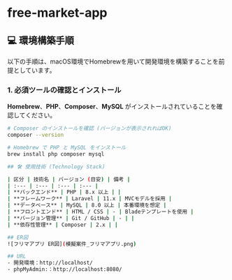 # free-market-app

## 💻 環境構築手順

以下の手順は、macOS環境でHomebrewを用いて開発環境を構築することを前提としています。

### 1. 必須ツールの確認とインストール

**Homebrew**、**PHP**、**Composer**、**MySQL** がインストールされていることを確認してください。

```bash
# Composer のインストールを確認 (バージョンが表示されればOK)
composer --version

# Homebrew で PHP と MySQL をインストール
brew install php composer mysql

## 🛠️ 使用技術 (Technology Stack)

| 区分 | 技術名 | バージョン (目安) | 備考 |
| :--- | :--- | :--- | :--- |
| **バックエンド** | PHP | 8.x 以上 | |
| **フレームワーク** | Laravel | 11.x | MVCモデルを採用 |
| **データベース** | MySQL | 8.0 以上 | 本番環境を想定 |
| **フロントエンド** | HTML / CSS | - | Bladeテンプレートを使用 |
| **バージョン管理** | Git / GitHub | - | |
| **依存性管理** | Composer | 2.x | |

## ER図
![フリマアプリ ER図](模擬案件_フリマアプリ.png)

## URL
- 開発環境：http://localhost/
- phpMyAdmin:：http://localhost:8080/